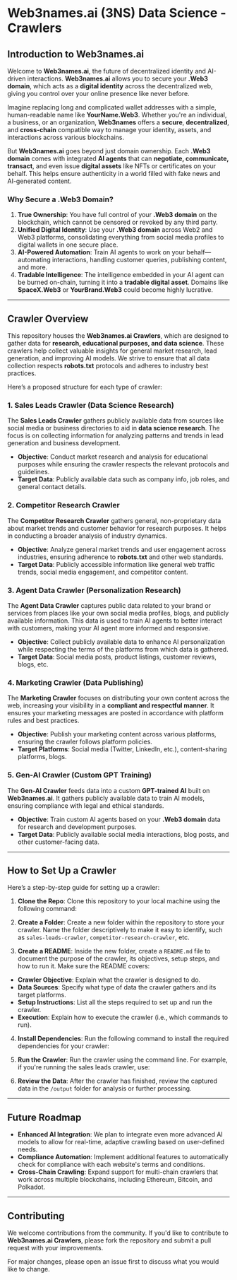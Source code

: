 # Web3names.ai (3NS) Data Science - Crawlers

## Introduction to Web3names.ai

Welcome to **Web3names.ai**, the future of decentralized identity and AI-driven interactions. **Web3names.ai** allows you to secure your **.Web3 domain**, which acts as a **digital identity** across the decentralized web, giving you control over your online presence like never before.

Imagine replacing long and complicated wallet addresses with a simple, human-readable name like **YourName.Web3**. Whether you're an individual, a business, or an organization, **Web3names** offers a **secure**, **decentralized**, and **cross-chain** compatible way to manage your identity, assets, and interactions across various blockchains.

But **Web3names.ai** goes beyond just domain ownership. Each **.Web3 domain** comes with integrated **AI agents** that can **negotiate, communicate, transact**, and even issue **digital assets** like NFTs or certificates on your behalf. This helps ensure authenticity in a world filled with fake news and AI-generated content.

### Why Secure a .Web3 Domain?

1. **True Ownership**: You have full control of your **.Web3 domain** on the blockchain, which cannot be censored or revoked by any third party.
2. **Unified Digital Identity**: Use your **.Web3 domain** across Web2 and Web3 platforms, consolidating everything from social media profiles to digital wallets in one secure place.
3. **AI-Powered Automation**: Train AI agents to work on your behalf—automating interactions, handling customer queries, publishing content, and more.
4. **Tradable Intelligence**: The intelligence embedded in your AI agent can be burned on-chain, turning it into a **tradable digital asset**. Domains like **SpaceX.Web3** or **YourBrand.Web3** could become highly lucrative.

---

## Crawler Overview

This repository houses the **Web3names.ai Crawlers**, which are designed to gather data for **research, educational purposes, and data science**. These crawlers help collect valuable insights for general market research, lead generation, and improving AI models. We strive to ensure that all data collection respects **robots.txt** protocols and adheres to industry best practices.

Here’s a proposed structure for each type of crawler:

### 1. **Sales Leads Crawler (Data Science Research)**

The **Sales Leads Crawler** gathers publicly available data from sources like social media or business directories to aid in **data science research**. The focus is on collecting information for analyzing patterns and trends in lead generation and business development.

- **Objective**: Conduct market research and analysis for educational purposes while ensuring the crawler respects the relevant protocols and guidelines.
- **Target Data**: Publicly available data such as company info, job roles, and general contact details.

### 2. **Competitor Research Crawler**

The **Competitor Research Crawler** gathers general, non-proprietary data about market trends and customer behavior for research purposes. It helps in conducting a broader analysis of industry dynamics.

- **Objective**: Analyze general market trends and user engagement across industries, ensuring adherence to **robots.txt** and other web standards.
- **Target Data**: Publicly accessible information like general web traffic trends, social media engagement, and competitor content.

### 3. **Agent Data Crawler (Personalization Research)**

The **Agent Data Crawler** captures public data related to your brand or services from places like your own social media profiles, blogs, and publicly available information. This data is used to train AI agents to better interact with customers, making your AI agent more informed and responsive.

- **Objective**: Collect publicly available data to enhance AI personalization while respecting the terms of the platforms from which data is gathered.
- **Target Data**: Social media posts, product listings, customer reviews, blogs, etc.

### 4. **Marketing Crawler (Data Publishing)**

The **Marketing Crawler** focuses on distributing your own content across the web, increasing your visibility in a **compliant and respectful manner**. It ensures your marketing messages are posted in accordance with platform rules and best practices.

- **Objective**: Publish your marketing content across various platforms, ensuring the crawler follows platform policies.
- **Target Platforms**: Social media (Twitter, LinkedIn, etc.), content-sharing platforms, blogs.

### 5. **Gen-AI Crawler (Custom GPT Training)**

The **Gen-AI Crawler** feeds data into a custom **GPT-trained AI** built on **Web3names.ai**. It gathers publicly available data to train AI models, ensuring compliance with legal and ethical standards.

- **Objective**: Train custom AI agents based on your **.Web3 domain** data for research and development purposes.
- **Target Data**: Publicly available social media interactions, blog posts, and other customer-facing data.

---

## How to Set Up a Crawler

Here’s a step-by-step guide for setting up a crawler:

1. **Clone the Repo**: 
   Clone this repository to your local machine using the following command:

2. **Create a Folder**: 
Create a new folder within the repository to store your crawler. Name the folder descriptively to make it easy to identify, such as `sales-leads-crawler`, `competitor-research-crawler`, etc.

3. **Create a README**: 
Inside the new folder, create a `README.md` file to document the purpose of the crawler, its objectives, setup steps, and how to run it. Make sure the README covers:
- **Crawler Objective**: Explain what the crawler is designed to do.
- **Data Sources**: Specify what type of data the crawler gathers and its target platforms.
- **Setup Instructions**: List all the steps required to set up and run the crawler.
- **Execution**: Explain how to execute the crawler (i.e., which commands to run).

4. **Install Dependencies**: 
Run the following command to install the required dependencies for your crawler:

5. **Run the Crawler**: 
Run the crawler using the command line. For example, if you're running the sales leads crawler, use:

6. **Review the Data**: 
After the crawler has finished, review the captured data in the `/output` folder for analysis or further processing.

---

## Future Roadmap

- **Enhanced AI Integration**: We plan to integrate even more advanced AI models to allow for real-time, adaptive crawling based on user-defined needs.
- **Compliance Automation**: Implement additional features to automatically check for compliance with each website's terms and conditions.
- **Cross-Chain Crawling**: Expand support for multi-chain crawlers that work across multiple blockchains, including Ethereum, Bitcoin, and Polkadot.

---

## Contributing

We welcome contributions from the community. If you'd like to contribute to **Web3names.ai Crawlers**, please fork the repository and submit a pull request with your improvements.

For major changes, please open an issue first to discuss what you would like to change.
